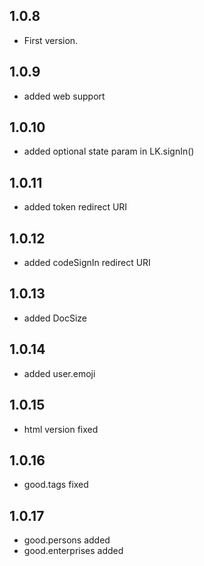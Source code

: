 ## 1.0.8

* First version.

## 1.0.9

* added web support

## 1.0.10

* added optional state param in LK.signIn()

## 1.0.11

* added token redirect URI

## 1.0.12

* added codeSignIn redirect URI

## 1.0.13

* added DocSize

## 1.0.14

* added user.emoji
  
## 1.0.15

* html version fixed

## 1.0.16

* good.tags fixed

## 1.0.17

* good.persons added
* good.enterprises added

